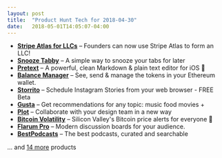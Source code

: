 ```yaml
---
layout: post
title:  "Product Hunt Tech for 2018-04-30"
date:   2018-05-01T14:05:07-04:00
---
```


* **[Stripe Atlas for LLCs](https://www.producthunt.com/posts/stripe-atlas-for-llcs?utm_campaign=producthunt-api&utm_medium=api&utm_source=Application%3A+Daily+Digest+RSS+%28ID%3A+3202%29)** – Founders can now use Stripe Atlas to form an LLC!
* **[Snooze Tabby](https://www.producthunt.com/posts/snooze-tabby?utm_campaign=producthunt-api&utm_medium=api&utm_source=Application%3A+Daily+Digest+RSS+%28ID%3A+3202%29)** – A simple way to snooze your tabs for later
* **[Pretext](https://www.producthunt.com/posts/pretext?utm_campaign=producthunt-api&utm_medium=api&utm_source=Application%3A+Daily+Digest+RSS+%28ID%3A+3202%29)** – A powerful, clean Markdown & plain text editor for iOS 📝
* **[Balance Manager](https://www.producthunt.com/posts/balance-manager?utm_campaign=producthunt-api&utm_medium=api&utm_source=Application%3A+Daily+Digest+RSS+%28ID%3A+3202%29)** – See, send & manage the tokens in your Ethereum wallet.
* **[Storrito](https://www.producthunt.com/posts/storrito?utm_campaign=producthunt-api&utm_medium=api&utm_source=Application%3A+Daily+Digest+RSS+%28ID%3A+3202%29)** – Schedule Instagram Stories from your web browser - FREE Beta
* **[Gusta](https://www.producthunt.com/posts/gusta?utm_campaign=producthunt-api&utm_medium=api&utm_source=Application%3A+Daily+Digest+RSS+%28ID%3A+3202%29)** – Get recommendations for any topic: music food movies +
* **[Plot](https://www.producthunt.com/posts/plot-680ffe05-c531-4d50-84e0-14cc80066357?utm_campaign=producthunt-api&utm_medium=api&utm_source=Application%3A+Daily+Digest+RSS+%28ID%3A+3202%29)** – Collaborate with your design team in a new way
* **[Bitcoin Volatility](https://www.producthunt.com/posts/bitcoin-volatility?utm_campaign=producthunt-api&utm_medium=api&utm_source=Application%3A+Daily+Digest+RSS+%28ID%3A+3202%29)** – Silicon Valley's Bitcoin price alerts for everyone 🤑
* **[Flarum Pro](https://www.producthunt.com/posts/flarum-pro?utm_campaign=producthunt-api&utm_medium=api&utm_source=Application%3A+Daily+Digest+RSS+%28ID%3A+3202%29)** – Modern discussion boards for your audience.
* **[BestPodcasts](https://www.producthunt.com/posts/bestpodcasts?utm_campaign=producthunt-api&utm_medium=api&utm_source=Application%3A+Daily+Digest+RSS+%28ID%3A+3202%29)** – The best podcasts, curated and searchable

… and [14 more](https://www.producthunt.com/tech) products